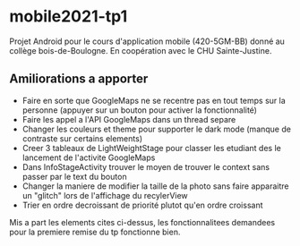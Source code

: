 # mobile2021-tp1
Projet Android pour le cours d'application mobile (420-5GM-BB) donné au collège bois-de-Boulogne. En coopération avec le CHU Sainte-Justine.
## Amiliorations a apporter
- Faire en sorte que GoogleMaps ne se recentre pas en tout temps sur la personne (appuyer sur un bouton pour activer la fonctionnalité)
- Faire les appel a l'API GoogleMaps dans un thread separe
- Changer les couleurs et theme pour supporter le dark mode (manque de contraste sur certains elements)
- Creer 3 tableaux de LightWeightStage pour classer les etudiant des le lancement de l'activite GoogleMaps
- Dans InfoStageActivity trouver le moyen de trouver le context sans passer par le text du bouton
- Changer la maniere de modifier la taille de la photo sans faire apparaitre un "glitch" lors de l'affichage du recylerView
- Trier en ordre decroissant de priorité plutot qu'en ordre croissant

Mis a part les elements cites ci-dessus, les fonctionnalitees demandees pour la premiere remise du tp fonctionne bien. 
